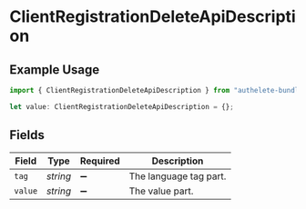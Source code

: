 # ClientRegistrationDeleteApiDescription

## Example Usage

```typescript
import { ClientRegistrationDeleteApiDescription } from "authelete-bundled/models/operations";

let value: ClientRegistrationDeleteApiDescription = {};
```

## Fields

| Field                  | Type                   | Required               | Description            |
| ---------------------- | ---------------------- | ---------------------- | ---------------------- |
| `tag`                  | *string*               | :heavy_minus_sign:     | The language tag part. |
| `value`                | *string*               | :heavy_minus_sign:     | The value part.        |